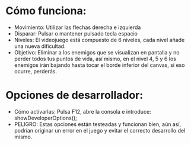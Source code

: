 # Cómo funciona:

- Movimiento: Utilizar las flechas derecha e izquierda
- Disparar: Pulsar o mantener pulsado tecla espacio
- Niveles: El videojuego está compuesto de 6 niveles, cada nivel añade una nueva dificultad.
- Objetivo: Eliminar a los enemigos que se visualizan en pantalla y no perder todos tus puntos de vida, así mismo, en el nivel 4, 5 y 6 los enemigos irán bajando hasta tocar el borde inferior del canvas, si eso ocurre, perderás.

# Opciones de desarrollador:

- Cómo activarlas: Pulsa F12, abre la consola e introduce: showDeveloperOptions();
- PELIGRO: Estas opciones están testeadas y funcionan bien, aún así, podrían originar un error en el juego y evitar el correcto desarrollo del mismo.
